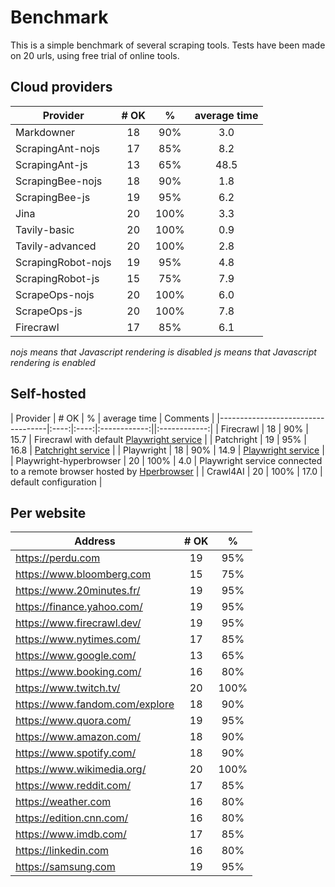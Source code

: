 # Benchmark

This is a simple benchmark of several scraping tools. Tests have been made on 20 urls, using free trial of online tools.

## Cloud providers

| Provider           | # OK | %    | average time |
|--------------------|:----:|:----:|:------------:|
| Markdowner         | 18   | 90%  | 3.0          |
| ScrapingAnt-nojs   | 17   | 85%  | 8.2          |
| ScrapingAnt-js     | 13   | 65%  | 48.5         |
| ScrapingBee-nojs   | 18   | 90%  | 1.8          |
| ScrapingBee-js     | 19   | 95%  | 6.2          |
| Jina               | 20   | 100% | 3.3          |
| Tavily-basic       | 20   | 100% | 0.9          |
| Tavily-advanced    | 20   | 100% | 2.8          |
| ScrapingRobot-nojs | 19   | 95%  | 4.8          |
| ScrapingRobot-js   | 15   | 75%  | 7.9          |
| ScrapeOps-nojs     | 20   | 100% | 6.0          |
| ScrapeOps-js       | 20   | 100% | 7.8          |
| Firecrawl          | 17   | 85%  | 6.1          |

*nojs means that Javascript rendering is disabled*
*js means that Javascript rendering is enabled*

## Self-hosted

| Provider                          | # OK | %    | average time | Comments      |
|-----------------------------------|:----:|:----:|:------------:||:------------:|
| Firecrawl                         | 18   | 90%  | 15.7 | Firecrawl with default [Playwright service](https://github.com/mendableai/firecrawl/tree/main/apps/playwright-service-ts) |
| Patchright                        | 19   | 95%  | 16.8 | [Patchright service](https://github.com/loorisr/patchright-scrape-api) |
| Playwright                        | 18   | 90%  | 14.9 | [Playwright service](https://github.com/mendableai/firecrawl/tree/main/apps/playwright-service-ts) |
| Playwright-hyperbrowser           | 20   | 100% | 4.0  | Playwright service connected to a remote browser hosted by [Hperbrowser](https://www.hyperbrowser.ai/) |
| Crawl4AI                          | 20   | 100% | 17.0 | default configuration |


## Per website

| Address                        | # OK | %    |
|--------------------------------|:----:|:----:|
| https://perdu.com              | 19   | 95%  |
| https://www.bloomberg.com      | 15   | 75%  |
| https://www.20minutes.fr/      | 19   | 95%  |
| https://finance.yahoo.com/     | 19   | 95%  |
| https://www.firecrawl.dev/     | 19   | 95%  |
| https://www.nytimes.com/       | 17   | 85%  |
| https://www.google.com/        | 13   | 65%  |
| https://www.booking.com/       | 16   | 80%  |
| https://www.twitch.tv/         | 20   | 100% |
| https://www.fandom.com/explore | 18   | 90%  |
| https://www.quora.com/         | 19   | 95%  |
| https://www.amazon.com/        | 18   | 90%  |
| https://www.spotify.com/       | 18   | 90%  |
| https://www.wikimedia.org/     | 20   | 100% |
| https://www.reddit.com/        | 17   | 85%  |
| https://weather.com            | 16   | 80%  |
| https://edition.cnn.com/       | 16   | 80%  |
| https://www.imdb.com/          | 17   | 85%  |
| https://linkedin.com           | 16   | 80%  |
| https://samsung.com            | 19   | 95%  |